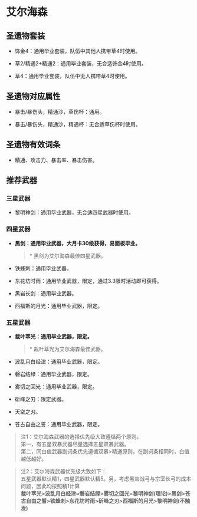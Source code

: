 # 艾尔海森

## 圣遗物套装

- 饰金4：通用毕业套装，队伍中其他人携带草4时使用。

- 草2/精通2+精通2：通用毕业套装，无合适饰金4时使用。

- 草4：通用毕业套装，队伍中无人携带草4时使用。

## 圣遗物对应属性

- 暴击/暴伤头，精通沙，草伤杯：通用。

- 暴击/暴伤头，精通沙，精通杯：无合适草伤杯时使用。

## 圣遗物有效词条

- 精通、攻击力、暴击率、暴击伤害。

## 推荐武器

### 三星武器

- 黎明神剑：通用毕业武器，无合适四星武器时使用。

### 四星武器

- **黑剑：通用毕业武器，大月卡30级获得，易面板毕业。**

  > \* 黑剑为艾尔海森最佳四星武器。  

- 铁蜂刺：通用毕业武器。

- 东花坊时雨：通用毕业武器，限定，通过3.3限时活动即可获得。

- 黑岩长剑：通用毕业武器。

- 西福斯的月光：通用毕业武器，限定。

### 五星武器

- **裁叶萃光：通用毕业武器，限定。**

  > \* 裁叶萃光为艾尔海森最佳武器。  

- 波乱月白经津：通用毕业武器，限定。

- 磐岩结绿：通用毕业武器，限定。

- 雾切之回光：通用毕业武器，限定。

- 斫峰之刃：限定武器。

- 天空之刃。

- 苍古自由之誓：通用毕业武器，限定。

> 注1：艾尔海森武器的选择优先级大致遵循两个原则。  
> 第一，有五星双暴武器尽量选择五星双暴武器。  
> 第二，同白值武器副词条优先遵循双暴>精通原则，在副词条相同时，白值越低越好。  

> 注2：艾尔海森武器优先级大致如下：  
> 五星武器默认精1，四星武器默认精5。另，考虑黑岩战弓与宗室长弓的成本问题，因此均按照精1计算  
> **裁叶萃光>波乱月白经津≈磐岩结绿>雾切之回光=黎明神剑(理论)>黑剑>苍古自由之誓>铁蜂刺>东花坊时雨>斫峰之刃>西福斯的月光>黎明神剑(不触发)**  